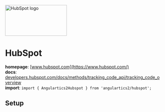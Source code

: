 <img 
    src="../../../assets/svg/hubspot.svg" 
    alt="HubSpot logo"
    height="100px"
    width="200px" />

# HubSpot
__homepage__: [www.hubspot.com](https://www.hubspot.com/)  
__docs__: [developers.hubspot.com/docs/methods/tracking_code_api/tracking_code_overview](https://developers.hubspot.com/docs/methods/tracking_code_api/tracking_code_overview)  
__import__: `import { Angulartics2Hubspot } from 'angulartics2/hubspot';`  

## Setup

